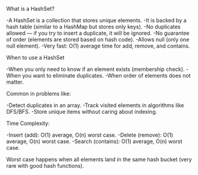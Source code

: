 What is a HashSet?

-A HashSet is a collection that stores unique elements.
-It is backed by a hash table (similar to a HashMap but stores only keys).
-No duplicates allowed — if you try to insert a duplicate, it will be ignored.
-No guarantee of order (elements are stored based on hash code).
-Allows null (only one null element).
-Very fast: O(1) average time for add, remove, and contains.

When to use a HashSet

-When you only need to know if an element exists (membership check).
-When you want to eliminate duplicates.
-When order of elements does not matter.

Common in problems like:

-Detect duplicates in an array.
-Track visited elements in algorithms like DFS/BFS.
-Store unique items without caring about indexing.

Time Complexity:

-Insert (add): O(1) average, O(n) worst case.
-Delete (remove): O(1) average, O(n) worst case.
-Search (contains): O(1) average, O(n) worst case.

Worst case happens when all elements land in the same hash bucket (very rare with good hash functions).

